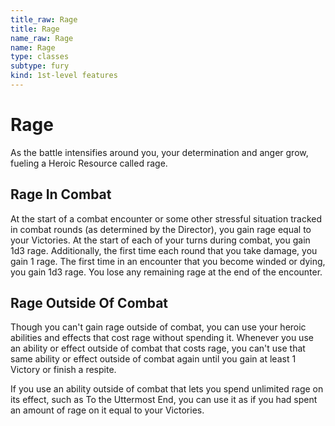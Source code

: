 ```yaml
---
title_raw: Rage
title: Rage
name_raw: Rage
name: Rage
type: classes
subtype: fury
kind: 1st-level features
---
```


# Rage

As the battle intensifies around you, your determination and anger grow, fueling a Heroic Resource called rage.

## Rage In Combat

At the start of a combat encounter or some other stressful situation tracked in combat rounds (as determined by the Director), you gain rage equal to your Victories. At the start of each of your turns during combat, you gain 1d3 rage. Additionally, the first time each round that you take damage, you gain 1 rage. The first time in an encounter that you become winded or dying, you gain 1d3 rage. You lose any remaining rage at the end of the encounter.

## Rage Outside Of Combat

Though you can't gain rage outside of combat, you can use your heroic abilities and effects that cost rage without spending it. Whenever you use an ability or effect outside of combat that costs rage, you can't use that same ability or effect outside of combat again until you gain at least 1 Victory or finish a respite.

If you use an ability outside of combat that lets you spend unlimited rage on its effect, such as To the Uttermost End, you can use it as if you had spent an amount of rage on it equal to your Victories.
